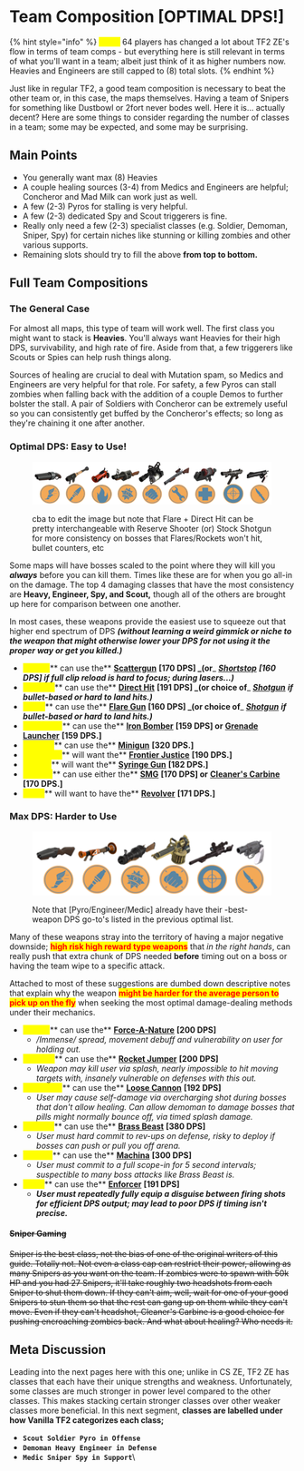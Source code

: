 # Team Composition \[OPTIMAL DPS!]



{% hint style="info" %}
<mark style="color:yellow;">**Note:**</mark> 64 players has changed a lot about TF2 ZE's flow in terms of team comps - but everything here is still relevant in terms of what you'll want in a team; albeit just think of it as higher numbers now. Heavies and Engineers are still capped to (8) total slots.
{% endhint %}

Just like in regular TF2, a good team composition is necessary to beat the other team or, in this case, the maps themselves. Having a team of Snipers for something like Dustbowl or 2fort never bodes well. Here it is... actually decent? Here are some things to consider regarding the number of classes in a team; some may be expected, and some may be surprising.

## Main Points

* You generally want max (8) Heavies
* A couple healing sources (3-4) from Medics and Engineers are helpful; Concheror and Mad Milk can work just as well.
* A few (2-3) Pyros for stalling is very helpful.
* A few (2-3) dedicated Spy and Scout triggerers is fine.
* Really only need a few (2-3) specialist classes (e.g. Soldier, Demoman, Sniper, Spy) for certain niches like stunning or killing zombies and other various supports.
* Remaining slots should try to fill the above **from top to bottom.**

## Full Team Compositions

### The General Case

For almost all maps, this type of team will work well. The first class you might want to stack is **Heavies**. You'll always want Heavies for their high DPS, survivability, and high rate of fire. Aside from that, a few triggerers like Scouts or Spies can help rush things along.&#x20;

Sources of healing are crucial to deal with Mutation spam, so Medics and Engineers are very helpful for that role. For safety, a few Pyros can stall zombies when falling back with the addition of a couple Demos to further bolster the stall. A pair of Soldiers with Concheror can be extremely useful so you can consistently get buffed by the Concheror's effects; so long as they're chaining it one after another.

### Optimal DPS: Easy to Use!

<figure><img src="../../.gitbook/assets/Easy 2 Use DPS.png" alt=""><figcaption><p>cba to edit the image but note that Flare + Direct Hit can be pretty interchangeable with Reserve Shooter (or) Stock Shotgun for more consistency on bosses that Flares/Rockets won't hit, bullet counters, etc</p></figcaption></figure>

Some maps will have bosses scaled to the point where they will kill you _**always**_ before you can kill them. Times like these are for when you go all-in on the damage. The top 4 damaging classes that have the most consistency are **Heavy, Engineer, Spy, and Scout,** though all of the others are brought up here for comparison between one another.

In most cases, these weapons provide the easiest use to squeeze out that higher end spectrum of DPS _**(without learning a weird gimmick or niche to the weapon that might otherwise lower your DPS for not using it the proper way or get you killed.)**_

* <mark style="color:yellow;">**Scouts**</mark>** can use the** [**Scattergun**](../meet-the-humans-outdated-+weapons/scout/primaries.md#scattergun) **\[170 DPS] **_**(or**_ [_**Shortstop**_](../meet-the-humans-outdated-+weapons/scout/primaries.md#shortstop) _**\[160 DPS] if full clip reload is hard to focus; during lasers...)**_
* <mark style="color:yellow;">**Soldiers**</mark>** can use the** [**Direct Hit**](../meet-the-humans-outdated-+weapons/soldier/primaries.md#direct-hit) **\[191 DPS] **_**(or choice of**_ [_**Shotgun**_](../meet-the-humans-outdated-+weapons/soldier/secondaries.md#reserve-shooter) _**if bullet-based or hard to land hits.)**_
* <mark style="color:yellow;">**Pyros**</mark>** can use the** [**Flare Gun**](../meet-the-humans-outdated-+weapons/pyro/secondaries.md#flare-gun) **\[160 DPS] **_**(or choice of**_ [_**Shotgun**_](../meet-the-humans-outdated-+weapons/pyro/secondaries.md#reserve-shooter) _**if bullet-based or hard to land hits.)**_
* <mark style="color:yellow;">**Demomen**</mark>** can use the** [**Iron Bomber**](../meet-the-humans-outdated-+weapons/demoman/primaries.md#iron-bomber) **\[159 DPS] or** [**Grenade Launcher**](../meet-the-humans-outdated-+weapons/demoman/primaries.md#grenade-launcher) **\[159 DPS.]**
* <mark style="color:yellow;">**Heavies**</mark>** can use the** [**Minigun**](../meet-the-humans-outdated-+weapons/heavy/primaries.md#minigun) **\[320 DPS.]**
* <mark style="color:yellow;">**Engineers**</mark>** will want the** [**Frontier Justice**](../meet-the-humans-outdated-+weapons/engineer/primaries.md#frontier-justice) **\[190 DPS.]**&#x20;
* <mark style="color:yellow;">**Medics**</mark>** will want the** [**Syringe Gun**](../meet-the-humans-outdated-+weapons/medic/primaries.md#syringe-gun) **\[182 DPS.]**
* <mark style="color:yellow;">**Snipers**</mark>** can use either the** [**SMG**](../meet-the-humans-outdated-+weapons/sniper/secondaries.md#smg) **\[170 DPS] or** [**Cleaner's Carbine**](../meet-the-humans-outdated-+weapons/sniper/secondaries.md#cleaners-carbine) **\[170 DPS.]**
* <mark style="color:yellow;">**Spies**</mark>** will want to have the** [**Revolver**](../meet-the-humans-outdated-+weapons/spy/primaries.md#revolver) **\[171 DPS.]**

### **Max DPS: Harder to Use**

<figure><img src="../../.gitbook/assets/Harder 2 Use DPS.png" alt=""><figcaption><p>Note that [Pyro/Engineer/Medic] already have their -best- weapon DPS go-to's listed in the previous optimal list.</p></figcaption></figure>

Many of these weapons stray into the territory of having a major negative downside; <mark style="color:red;">**high risk high reward type weapons**</mark> that _in the right hands_, can really push that extra chunk of DPS needed **before** timing out on a boss or having the team wipe to a specific attack.

Attached to most of these suggestions are dumbed down descriptive notes that explain why the weapon <mark style="color:red;">**might be harder for the average person to pick up on the fly**</mark> when seeking the most optimal damage-dealing methods under their mechanics.

* <mark style="color:yellow;">**Scouts**</mark>** can use the** [**Force-A-Nature**](../meet-the-humans-outdated-+weapons/scout/primaries.md#force-a-nature) **\[200 DPS]**&#x20;
  * _/Immense/ spread, movement debuff and vulnerability on user for holding out._&#x20;
* <mark style="color:yellow;">**Soldiers**</mark>** can use the** [**Rocket Jumper**](../meet-the-humans-outdated-+weapons/soldier/primaries.md#rocket-jumper) **\[200 DPS]**&#x20;
  * _Weapon may kill user via splash, nearly impossible to hit moving targets with, insanely vulnerable on defenses with this out._
* <mark style="color:yellow;">**Demomen**</mark>** can use the** [**Loose Cannon**](../meet-the-humans-outdated-+weapons/demoman/primaries.md#loose-cannon) **\[192 DPS]**
  * _User may cause self-damage via overcharging shot during bosses that don't allow healing. Can allow demoman to damage bosses that pills might normally bounce off, via timed splash damage._
* <mark style="color:yellow;">**Heavies**</mark>** can use the** [**Brass Beast**](../meet-the-humans-outdated-+weapons/heavy/primaries.md#brass-beast) **\[380 DPS]**
  * _User must hard commit to rev-ups on defense, risky to deploy if bosses can push or pull you off arena._
* <mark style="color:yellow;">**Snipers**</mark>** can use the** [**Machina**](../meet-the-humans-outdated-+weapons/sniper/primaries.md#machina) **\[300 DPS]**
  * _User must commit to a full scope-in for 5 second intervals; suspectible to many boss attacks like Brass Beast is._
* <mark style="color:yellow;">**Spies**</mark>** can use the** [**Enforcer**](../meet-the-humans-outdated-+weapons/spy/primaries.md#enforcer) **\[191 DPS]**
  * _**User must repeatedly fully equip a disguise between firing shots for efficient DPS output; may lead to poor DPS if timing isn't precise.**_

#### ~~Sniper Gaming~~

~~Sniper is the best class, not the bias of one of the original writers of this guide. Totally not. Not even a class cap can restrict their power, allowing as many Snipers as you want on the team. If zombies were to spawn with 50k HP and you had 27 Snipers, it'll take roughly two headshots from each Sniper to shut them down. If they can't aim, well, wait for one of your good Snipers to stun them so that the rest can gang up on them while they can't move. Even if they can't headshot, Cleaner's Carbine is a good choice for pushing encroaching zombies back. And what about healing? Who needs it.~~

## Meta Discussion

Leading into the next pages here with this one; unlike in CS ZE, TF2 ZE has classes that each have their unique strengths and weakness. Unfortunately, some classes are much stronger in power level compared to the other classes. This makes stacking certain stronger classes over other weaker classes more beneficial. In this next segment, **classes are labelled under how Vanilla TF2 categorizes each class;**&#x20;

* **`Scout Soldier Pyro in Offense`**
* **`Demoman Heavy Engineer in Defense`**
* **`Medic Sniper Spy in Support`**\


